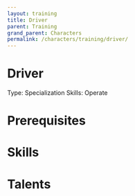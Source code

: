 ```yaml
---
layout: training
title: Driver
parent: Training
grand_parent: Characters
permalink: /characters/training/driver/
---
```


# Driver

Type: Specialization
Skills: Operate

# Prerequisites

# Skills

# Talents